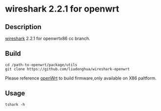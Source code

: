 # wireshark 2.2.1 for openwrt

## Description 
 [wireshark](https://www.wireshark.org/) 2.2.1 for openwrtx86 cc branch.
 
 ## Build
 ``` shell
 cd /path-to-openwrt/package/utils
git clone https://github.com/liudonghua/wireshark-openwrt

```
Please reference [openWrt](https://github.com/openwrt/openwrt) to build firmware,only available on X86 paltform.

## Usage
``` shell
tshark -h
```
